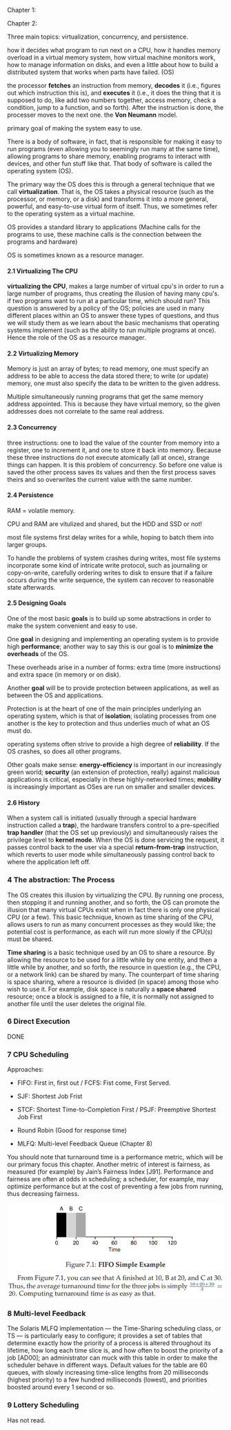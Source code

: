 Chapter 1:

Chapter 2:

Three main topics: virtualization, concurrency, and persistence.

how it decides what program to run next on a CPU, how it handles memory overload in a virtual memory system, how virtual machine monitors work, how to manage information on disks, and even a little about how to build a distributed system that works when parts have failed. (OS)

the processor **fetches** an instruction from memory, **decodes** it (i.e., figures out which instruction this is), and **executes** it (i.e., it does the thing that it is supposed to do, like add two numbers together, access memory, check a condition, jump to a function, and so forth). After the instruction is done, the processer moves to the next one. the **Von Neumann** model.

primary goal of making the system easy to use.

There is a body of software, in fact, that is responsible for making it easy to run programs (even allowing you to seemingly run many at the same time), allowing programs to share memory, enabling programs to interact with devices, and other fun stuff like that. That body of software is called the operating system (OS).

The primary way the OS does this is through a general technique that we call **virtualization**. That is, the OS takes a physical resource (such as the processor, or memory, or a disk) and transforms it into a more general, powerful, and easy-to-use virtual form of itself. Thus, we sometimes refer to the operating system as a virtual machine.

 OS provides a standard library to applications (Machine calls for the programs to use, these machine calls is the connection between the programs and hardware)

OS is sometimes known as a resource manager.

#### 2.1 Virtualizing The CPU

**virtualizing the CPU**, makes a large number of virtual cpu's in order to run a large number of programs, thus creating the illusion of having many cpu's. if two programs want to run at a particular time, which should run? This question is answered by a policy of the OS; policies are used in many different places within an OS to answer these types of questions, and thus we will study them as we learn about the basic mechanisms that operating systems implement (such as the ability to run multiple programs at once). Hence the role of the OS as a resource manager.

#### 2.2 Virtualizing Memory

Memory is just an array of
bytes; to read memory, one must specify an address to be able to access the data stored there; to write (or update) memory, one must also specify the data to be written to the given address.

Multiple simultaneously running programs that get the same memory address appointed. This is because they have virtual memory, so the given addresses does not correlate to the same real address.

#### 2.3 Concurrency

three instructions: one to load the value of the counter from memory into a register, one to increment it, and one to store it back into memory. Because these three instructions do not execute atomically (all at
once), strange things can happen. It is this problem of concurrency. So before one value is saved the other process saves its values and then the first process saves theirs and so overwrites the current value with the same number.

#### 2.4 Persistence

RAM = volatile memory.

CPU and RAM are vitulized and shared, but the HDD and SSD or not!

most file systems first delay writes for a while, hoping to batch them into larger groups.

To handle the problems of system crashes during writes, most file systems incorporate some kind of intricate write protocol, such as journaling or copy-on-write, carefully ordering writes to disk to ensure that if a failure occurs during the write sequence, the system can recover to reasonable state afterwards.

#### 2.5 Designing Goals

One of the most basic **goals** is to build up some abstractions in order to make the system convenient and easy to use.

One **goal** in designing and implementing an operating system is to provide high **performance**; another way to say this is our goal is to **minimize the overheads** of the OS.

These overheads arise in a number of forms: extra time (more instructions) and extra space (in memory or on disk).

Another **goal** will be to provide protection between applications, as well as between the OS and applications.

Protection is at 
the heart of one of the main principles underlying an operating system, which is that of **isolation**; isolating processes from one another is the key to protection and thus underlies much of what an OS must do.

operating systems often strive to provide a high degree of **reliability**. If the OS crashes, so does all other programs.

Other goals make sense: **energy-efficiency** is important in our increasingly green world; **security** (an extension of protection, really) against malicious applications is critical, especially in these highly-networked times; **mobility** is increasingly important as OSes are run on smaller and smaller devices.

#### 2.6 History

When a system call is initiated (usually through a special hardware instruction called a **trap**), the hardware transfers control to a pre-specified **trap handler** (that the OS set up previously) and simultaneously raises the privilege level to **kernel mode**. When the OS is done servicing the request, it passes control back to the user via a special **return-from-trap** instruction, which reverts to user mode while simultaneously passing control back to where the application left off.

### 4 The abstraction: The Process

The OS creates this illusion by virtualizing the CPU. By running one process, then stopping it and running another, and so forth, the OS can promote the illusion that many virtual CPUs exist when in fact there is only one physical CPU (or a few). This basic technique, known as time sharing of the CPU, allows users to run as many concurrent processes as they would like; the potential cost is performance, as each will run more slowly if the CPU(s) must be shared.

**Time sharing** is a basic technique used by an OS to share a resource. By allowing the resource to be used for a little while by one entity, and then a little while by another, and so forth, the resource in question (e.g., the CPU, or a network link) can be shared by many. The counterpart of time sharing is space sharing, where a resource is divided (in space) among those who wish to use it. For example, disk space is naturally a **space shared** resource; once a block is assigned to a file, it is normally not assigned to another file until the user deletes the original file.

### 6 Direct Execution

DONE

### 7 CPU Scheduling

Approaches:

- FIFO: First in, first out / FCFS: Fist come, First Served.

- SJF: Shortest Job Frist
- STCF: Shortest Time-to-Completion First / PSJF: Preemptive Shortest Job First
- Round Robin (Good for response time)
- MLFQ: Multi-level Feedback Queue (Chapter 8)

You should note that turnaround time is a performance metric, which will be our primary focus this chapter. Another metric of interest is fairness, as measured (for example) by Jain’s Fairness Index [J91]. Performance and fairness are often at odds in scheduling; a scheduler, for example, may optimize performance but at the cost of preventing a few jobs from running, thus decreasing fairness. 

![](.\img\2.png)

### 8 Multi-level Feedback

The Solaris MLFQ implementation — the Time-Sharing scheduling class, or TS — is particularly easy to configure; it provides a set of tables that determine exactly how the priority of a process is altered throughout its lifetime, how long each time slice is, and how often to boost the priority of a job [AD00]; an administrator can muck with this table in order to make the scheduler behave in different ways. Default values for the table are 60 queues, with slowly increasing time-slice lengths from 20 milliseconds (highest priority) to a few hundred milliseconds (lowest), and priorities boosted around every 1 second or so.

### 9 Lottery Scheduling

Has not read.